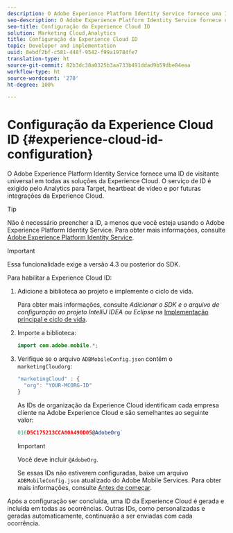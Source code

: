 ```yaml
---
description: O Adobe Experience Platform Identity Service fornece uma ID de visitante universal em todas as soluções da Experience Cloud. O serviço de ID é exigido pelo Analytics para Target, heartbeat de vídeo e por futuras integrações da Experience Cloud.
seo-description: O Adobe Experience Platform Identity Service fornece uma ID de visitante universal em todas as soluções da Experience Cloud. O serviço de ID é exigido pelo Analytics para Target, heartbeat de vídeo e por futuras integrações da Experience Cloud.
seo-title: Configuração da Experience Cloud ID
solution: Marketing Cloud,Analytics
title: Configuração da Experience Cloud ID
topic: Developer and implementation
uuid: 8ebdf2bf-c581-448f-9542-f99a19784fe7
translation-type: ht
source-git-commit: 82b3dc38a0325b3aa733b491ddad9b59dbe84eaa
workflow-type: ht
source-wordcount: '270'
ht-degree: 100%

---
```



# Configuração da Experience Cloud ID {#experience-cloud-id-configuration}

O Adobe Experience Platform Identity Service fornece uma ID de visitante universal em todas as soluções da Experience Cloud. O serviço de ID é exigido pelo Analytics para Target, heartbeat de vídeo e por futuras integrações da Experience Cloud.

>[!TIP]
>
>Não é necessário preencher a ID, a menos que você esteja usando o Adobe Experience Platform Identity Service. Para obter mais informações, consulte [Adobe Experience Platform Identity Service](https://docs.adobe.com/content/help/br/id-service/using/home.html).

>[!IMPORTANT]
>
>Essa funcionalidade exige a versão 4.3 ou posterior do SDK.

Para habilitar a Experience Cloud ID:

1. Adicione a biblioteca ao projeto e implemente o ciclo de vida.

   Para obter mais informações, consulte *Adicionar o SDK e o arquivo de configuração ao projeto IntelliJ IDEA ou Eclipse* na [Implementação principal e ciclo de vida](/help/android/getting-started/dev-qs.md).

1. Importe a biblioteca:

   ```java
   import com.adobe.mobile.*;
   ```

1. Verifique se o arquivo `ADBMobileConfig.json` contém o `marketingCloudorg`:

   ```js
   "marketingCloud" : { 
     "org": "YOUR-MCORG-ID" 
   }
   ```

   As IDs de organização da Experience Cloud identificam cada empresa cliente na Adobe Experience Cloud e são semelhantes ao seguinte valor:

   ```js
   016D5C175213CCA80A490D05@AdobeOrg`
   ```

   >[!IMPORTANT]
   >
   >Você deve incluir `@AdobeOrg`.

   Se essas IDs não estiverem configuradas, baixe um arquivo `ADBMobileConfig.json` atualizado do Adobe Mobile Services. Para obter mais informações, consulte [Antes de começar](/help/android/getting-started/requirements.md).

Após a configuração ser concluída, uma ID da Experience Cloud é gerada e incluída em todas as ocorrências. Outras IDs, como personalizadas e geradas automaticamente, continuarão a ser enviadas com cada ocorrência.
